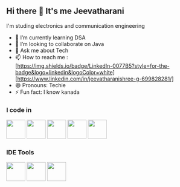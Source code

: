 ## Hi there 👋 It's me Jeevatharani

 I'm studing electronics and communication engineering
- 🌱 I’m currently learning DSA
- 👯 I’m looking to collaborate on Java 
- 💬 Ask me about Tech
- 📫 How to reach me :
  <br/> [https://img.shields.io/badge/LinkedIn-0077B5?style=for-the-badge&logo=linkedin&logoColor=white]  [https://www.linkedin.com/in/jeevatharanishree-g-699828281/]
 - 😄 Pronouns: Techie
 - ⚡ Fun fact: I know kanada

### I code in
<img height="50" width="50" src="https://img.icons8.com/color/48/000000/c-programming.png" /> <img height="50" width="50" src="https://img.icons8.com/color/48/000000/c-plus-plus-logo.png" /> <img height="50" width="50" src="https://img.icons8.com/color/48/000000/java-coffee-cup-logo.png" /> <img height="50" width="50" src="https://img.icons8.com/color/48/000000/html-5.png" /> <img height="50" width="50" src="https://img.icons8.com/color/48/000000/css3.png" /> 

### IDE Tools
<img height="50" width="50" src="https://img.icons8.com/color/48/000000/visual-studio-code-2019.png"/> <img height="50" width="50" src="https://img.icons8.com/color/50/000000/git.png"/>  <img height="50" src="https://img.icons8.com/officel/480/null/java-eclipse.png"/>   

